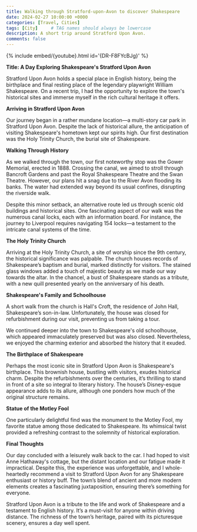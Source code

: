 ```yaml
---
title: Walking through Stratford-upon-Avon to discover Shakespeare
date: 2024-02-27 10:00:00 +0000
categories: [Travel, Cities]
tags: [City]     # TAG names should always be lowercase
description: A short trip around Stratford Upon Avon.
comments: false
---
```

{% include embed/{youtube}.html id='{DR-F8FYcBJg}' %}

**Title: A Day Exploring Shakespeare's Stratford Upon Avon**

Stratford Upon Avon holds a special place in English history, being the birthplace and final resting place of the legendary playwright William Shakespeare. On a recent trip, I had the opportunity to explore the town's historical sites and immerse myself in the rich cultural heritage it offers.

**Arriving in Stratford Upon Avon**

Our journey began in a rather mundane location—a multi-story car park in Stratford Upon Avon. Despite the lack of historical allure, the anticipation of visiting Shakespeare's hometown kept our spirits high. Our first destination was the Holy Trinity Church, the burial site of Shakespeare.

**Walking Through History**

As we walked through the town, our first noteworthy stop was the Gower Memorial, erected in 1888. Crossing the canal, we aimed to stroll through Bancroft Gardens and past the Royal Shakespeare Theatre and the Swan Theatre. However, our plans hit a snag due to the River Avon flooding its banks. The water had extended way beyond its usual confines, disrupting the riverside walk.

Despite this minor setback, an alternative route led us through scenic old buildings and historical sites. One fascinating aspect of our walk was the numerous canal locks, each with an information board. For instance, the journey to Liverpool requires navigating 154 locks—a testament to the intricate canal systems of the time.

**The Holy Trinity Church**

Arriving at the Holy Trinity Church, a site of worship since the 9th century, the historical significance was palpable. The church houses records of Shakespeare’s baptism and burial, marked distinctly for visitors. The stained glass windows added a touch of majestic beauty as we made our way towards the altar. In the chancel, a bust of Shakespeare stands as a tribute, with a new quill presented yearly on the anniversary of his death.

**Shakespeare's Family and Schoolhouse**

A short walk from the church is Hall's Croft, the residence of John Hall, Shakespeare’s son-in-law. Unfortunately, the house was closed for refurbishment during our visit, preventing us from taking a tour.

We continued deeper into the town to Shakespeare's old schoolhouse, which appeared immaculately preserved but was also closed. Nevertheless, we enjoyed the charming exterior and absorbed the history that it exuded.

**The Birthplace of Shakespeare**

Perhaps the most iconic site in Stratford Upon Avon is Shakespeare's birthplace. This brownish house, bustling with visitors, exudes historical charm. Despite the refurbishments over the centuries, it’s thrilling to stand in front of a site so integral to literary history. The house’s Disney-esque appearance adds to its allure, although one ponders how much of the original structure remains.

**Statue of the Motley Fool**

One particularly delightful find was the monument to the Motley Fool, my favorite statue among those dedicated to Shakespeare. Its whimsical twist provided a refreshing contrast to the solemnity of historical exploration.

**Final Thoughts**

Our day concluded with a leisurely walk back to the car. I had hoped to visit Anne Hathaway's cottage, but the distant location and our fatigue made it impractical. Despite this, the experience was unforgettable, and I whole-heartedly recommend a visit to Stratford Upon Avon for any Shakespeare enthusiast or history buff. The town’s blend of ancient and more modern elements creates a fascinating juxtaposition, ensuring there’s something for everyone.

Stratford Upon Avon is a tribute to the life and work of Shakespeare and a testament to English history. It’s a must-visit for anyone within driving distance. The richness of the town’s heritage, paired with its picturesque scenery, ensures a day well spent.
